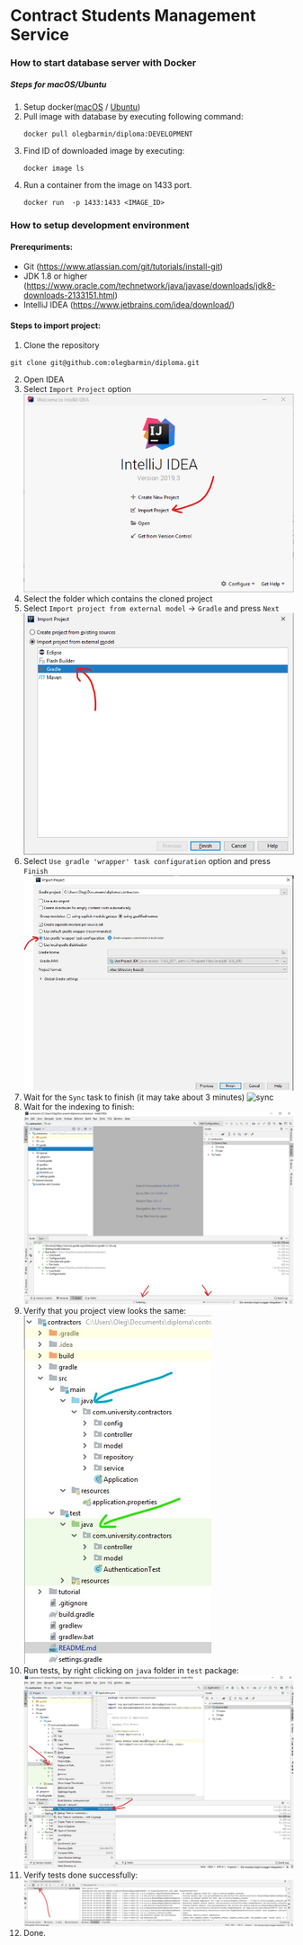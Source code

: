 # Contract Students Management Service

### How to start database server with Docker
##### Steps for macOS/Ubuntu
1. Setup docker([macOS](https://docs.docker.com/docker-for-mac/install) / [Ubuntu](https://docs.docker.com/install/linux/docker-ce/ubuntu/))
2. Pull image with database by executing following command:
    ```
    docker pull olegbarmin/diploma:DEVELOPMENT
    ```
3. Find ID of downloaded image by executing:
    ```
    docker image ls
    ```
4. Run a container from the image on 1433 port.
    ```
    docker run  -p 1433:1433 <IMAGE_ID>
    ```

### How to setup development environment
#### Prerequriments:
- Git (https://www.atlassian.com/git/tutorials/install-git)
- JDK 1.8 or higher (https://www.oracle.com/technetwork/java/javase/downloads/jdk8-downloads-2133151.html)
- IntelliJ IDEA (https://www.jetbrains.com/idea/download/)

#### Steps to import project:
1. Clone the repository 
``` 
git clone git@github.com:olegbarmin/diploma.git 
``` 
2. Open IDEA
3. Select `Import Project` option
![project](tutorial/resources/1.png)
4. Select the folder which contains the cloned project
5. Select `Import project from external model` -> `Gradle` and press `Next`
![import](tutorial/resources/2.png)
6. Select `Use gradle 'wrapper' task configuration` option and press `Finish`
![wrapper](tutorial/resources/wrapper.jpg)
7. Wait for the `Sync` task to finish (it may take about 3 minutes)
![sync](tutorial/resources/sync.jpg)
8. Wait for the indexing to finish:
![indexing](tutorial/resources/indexing.jpg)
9. Verify that you project view looks the same:
![project_structure](tutorial/resources/project_strucute.jpg)
10. Run tests, by right clicking on `java` folder in `test` package:
![run_tests](tutorial/resources/run_tests.jpg)
11. Verify tests done successfully:
![tests](tutorial/resources/testing_done.jpg)
10. Done.

